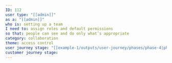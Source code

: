 ```yaml
---
ID: 112
user type: "[[admin]]"
as a: "[[admin]]"
who is: setting up a team
I need to: assign roles and default permissions
so that: people can see and do only what’s appropriate
category: collaboration
theme: access control
user journey stage: "[[example-1/outputs/user-journey/phases/phase-4|phase-4]]"
customer journey stage:
---
```

